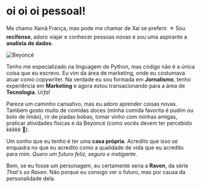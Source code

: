 # oi oi oi pessoal!

Me chamo Xainã França, mas pode me chamar de Xai se preferir. ✴️ Sou **recifense**, adoro viajar e conhecer pessoas novas e sou uma aspirante a **analista de dados**.

![Beyoncé](https://media0.giphy.com/media/v1.Y2lkPTc5MGI3NjExZ3h0bXZlMWh1NTdzOHBybjdvdjlyMTdwNndyNDRjbWE4Nnp6MTA5ZyZlcD12MV9pbnRlcm5hbF9naWZfYnlfaWQmY3Q9Zw/26AHFJtquBxIaX8Va/giphy.webp)

Tenho me especializado na linguagem de Python, mas código não é a única coisa que eu escrevo. Eu vim da área de marketing, onde eu costumava atuar como copywriter. Na verdade eu sou formada em **Jornalismo**, tenho experiência em **Marketing** e agora estou transacionando para a área de **Tecnologia**. *Urfa!* 

Parece um caminho cansativo, mas eu adoro aprender coisas novas. Também gosto muito de comidas doces (minha comida favorita é pudim ou bolo de limão), rir de piadas bobas, tomar vinho com minhas amigas, praticar atividades físicas e da Beyoncé (como vocês devem ter percebido *kkkkk* 🤭).

Um sonho que eu tenho é ter uma **casa própria**. Acredito que isso se enquadra no que eu acredito como a qualidade de vida que eu acredito para mim. *Quero um futuro feliz, seguro e instigante*. 

Bem, se eu fosse um personagem, eu certamente seria a **Raven**, da série *That's so Raven*. Não porque eu consigo ver o futuro, mas por causa da personalidade dela.